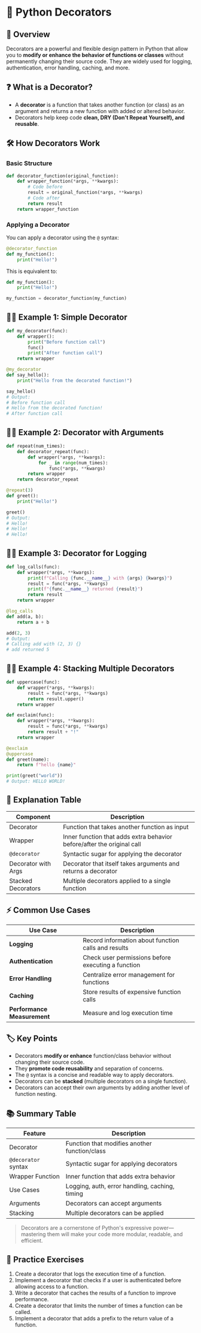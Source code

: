 # 🧩 Python Decorators

## 📝 Overview

Decorators are a powerful and flexible design pattern in Python that allow you to **modify or enhance the behavior of functions or classes** without permanently changing their source code. They are widely used for logging, authentication, error handling, caching, and more.

## ❓ What is a Decorator?

- A **decorator** is a function that takes another function (or class) as an argument and returns a new function with added or altered behavior.
- Decorators help keep code **clean, DRY (Don't Repeat Yourself), and reusable**.

## 🛠️ How Decorators Work

### Basic Structure

```python
def decorator_function(original_function):
    def wrapper_function(*args, **kwargs):
        # Code before
        result = original_function(*args, **kwargs)
        # Code after
        return result
    return wrapper_function
```

### Applying a Decorator

You can apply a decorator using the `@` syntax:

```python
@decorator_function
def my_function():
    print("Hello!")
```

This is equivalent to:

```python
def my_function():
    print("Hello!")

my_function = decorator_function(my_function)
```

## 🧑‍💻 Example 1: Simple Decorator

```python
def my_decorator(func):
    def wrapper():
        print("Before function call")
        func()
        print("After function call")
    return wrapper

@my_decorator
def say_hello():
    print("Hello from the decorated function!")

say_hello()
# Output:
# Before function call
# Hello from the decorated function!
# After function call
```

## 🧑‍💻 Example 2: Decorator with Arguments

```python
def repeat(num_times):
    def decorator_repeat(func):
        def wrapper(*args, **kwargs):
            for _ in range(num_times):
                func(*args, **kwargs)
        return wrapper
    return decorator_repeat

@repeat(3)
def greet():
    print("Hello!")

greet()
# Output:
# Hello!
# Hello!
# Hello!
```

## 🧑‍💻 Example 3: Decorator for Logging

```python
def log_calls(func):
    def wrapper(*args, **kwargs):
        print(f"Calling {func.__name__} with {args} {kwargs}")
        result = func(*args, **kwargs)
        print(f"{func.__name__} returned {result}")
        return result
    return wrapper

@log_calls
def add(a, b):
    return a + b

add(2, 3)
# Output:
# Calling add with (2, 3) {}
# add returned 5
```

## 🧑‍💻 Example 4: Stacking Multiple Decorators

```python
def uppercase(func):
    def wrapper(*args, **kwargs):
        result = func(*args, **kwargs)
        return result.upper()
    return wrapper

def exclaim(func):
    def wrapper(*args, **kwargs):
        result = func(*args, **kwargs)
        return result + "!"
    return wrapper

@exclaim
@uppercase
def greet(name):
    return f"hello {name}"

print(greet("world"))
# Output: HELLO WORLD!
```

## 🧠 Explanation Table

| Component         | Description                                                                 |
|-------------------|-----------------------------------------------------------------------------|
| Decorator         | Function that takes another function as input                               |
| Wrapper           | Inner function that adds extra behavior before/after the original call      |
| `@decorator`      | Syntactic sugar for applying the decorator                                  |
| Decorator with Args | Decorator that itself takes arguments and returns a decorator             |
| Stacked Decorators | Multiple decorators applied to a single function                           |

## ⚡ Common Use Cases

| Use Case                   | Description                                                                 |
|----------------------------|-----------------------------------------------------------------------------|
| **Logging**                | Record information about function calls and results                         |
| **Authentication**         | Check user permissions before executing a function                          |
| **Error Handling**         | Centralize error management for functions                                   |
| **Caching**                | Store results of expensive function calls                                   |
| **Performance Measurement**| Measure and log execution time                                              |

## 🏷️ Key Points

- Decorators **modify or enhance** function/class behavior without changing their source code.
- They **promote code reusability** and separation of concerns.
- The `@` syntax is a concise and readable way to apply decorators.
- Decorators can be **stacked** (multiple decorators on a single function).
- Decorators can accept their own arguments by adding another level of function nesting.

## 📚 Summary Table

| Feature                | Description                                      |
|------------------------|--------------------------------------------------|
| Decorator              | Function that modifies another function/class    |
| `@decorator` syntax    | Syntactic sugar for applying decorators          |
| Wrapper Function       | Inner function that adds extra behavior          |
| Use Cases              | Logging, auth, error handling, caching, timing   |
| Arguments              | Decorators can accept arguments                  |
| Stacking               | Multiple decorators can be applied               |

> Decorators are a cornerstone of Python's expressive power—mastering them will make your code more modular, readable, and efficient.

## 🧪 Practice Exercises

1. Create a decorator that logs the execution time of a function.
2. Implement a decorator that checks if a user is authenticated before allowing access to a function.
3. Write a decorator that caches the results of a function to improve performance.
4. Create a decorator that limits the number of times a function can be called.
5. Implement a decorator that adds a prefix to the return value of a function.
